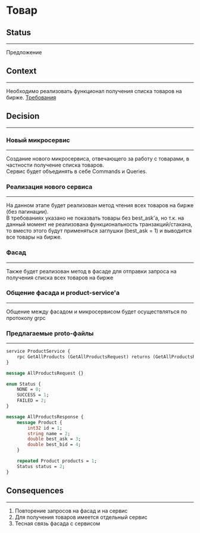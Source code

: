 
# Товар

## Status
---
Предложение

## Context
---
Необходимо реализовать функционал получения списка товаров на бирже.
[Требования](https://docs.google.com/document/d/1LMghw4bXezuPiETa0or1F-m5znHtXrK0DNNMGikpgv0/edit?usp=sharing)

## Decision
---

### Новый микросервис
---
Создание нового микросервиса, отвечающего за работу с товарами, в частности получение списка товаров.  
Сервис будет объединять в себе Commands и Queries.  

### Реализация нового сервиса
---
На данном этапе будет реализован метод чтения всех товаров на бирже (без пагинации).  
В требованиях указано не показвать товары без best_ask'а, но т.к. на данный момент не реализована функциональность транзакций/стакана, то
вместо этого будут применяться заглушки (best_ask = 1) и выводится все товары на бирже.  


### Фасад
---
Также будет реализован метод в фасаде для отправки запроса на получения списка всех товаров на бирже

### Общение фасада и product-service'а
---
Общение между фасадом и микросервисом будет осуществляться по протоколу grpc


### Предлагаемые proto-файлы
---
```protobuf
service ProductService {
    rpc GetAllProducts (GetAllProductsRequest) returns (GetAllProductsResponse);
}

message AllProductsRequest {}

enum Status {
    NONE = 0;
    SUCCESS = 1;
    FAILED = 2;
} 

message AllProductsResponse {
    message Product {
        int32 id = 1;
        string name = 2;
        double best_ask = 3;
        double best_bid = 4;
    }

    repeated Product products = 1;
    Status status = 2;
}
```



## Consequences
---
1. Повторение запросов на фасад и на сервис
2. Для получения товаров имеется отдельный сервис
3. Тесная связь фасада с сервисом